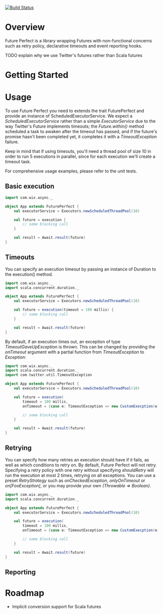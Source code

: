 [![Build Status](https://travis-ci.org/wix/future-perfect.png)](https://travis-ci.org/wix/future-perfect)

Overview
========

Future Perfect is a library wrapping Futures with non-functional concerns such as retry policy, declarative timeouts and event reporting hooks.

TODO explain why we use Twitter's futures rather than Scala futures

Getting Started
===============

Usage
=====
To use Future Perfect you need to extends the trait FuturePerfect and provide an instance of ScheduledExecutorService.
We expect a *ScheduledExecutorService* rather than a simple *ExecutorService* due to the way Twitter's Future implements timeouts;
the *Future.within()* method scheduled a task to awaken after the timeout has passed, and if the future's promise hasn't been
completed yet, it completes it with a *TimeoutException* failure.

Keep in mind that if using timeouts, you'll need a thread pool of size 10 in order to run 5 executions in parallel, since
for each execution we'll create a timeout task.

For comprehensive usage examples, please refer to the unit tests.

Basic execution
---------------
```scala
import com.wix.async._

object App extends FuturePerfect {
    val executorService = Executors.newScheduledThreadPool(10)

    val future = execution {
        // some blocking call
    }

    val result = Await.result(future)
}
```

Timeouts
--------
You can specify an execution timeout by passing an instance of Duration to the execution() method.

```scala
import com.wix.async._
import scala.concurrent.duration._

object App extends FuturePerfect {
    val executorService = Executors.newScheduledThreadPool(10)

    val future = execution(timeout = 100 millis) {
        // some blocking call
    }

    val result = Await.result(future)
}
```

By default, if an execution times out, an exception of type *TimeoutGaveUpException* is thrown. This can be changed by
providing the *onTimeout* argument with a partial function from *TimeoutException* to *Exception*:

```scala
import com.wix.async._
import scala.concurrent.duration._
import com.twitter.util.TimeoutException

object App extends FuturePerfect {
    val executorService = Executors.newScheduledThreadPool(10)

    val future = execution(
        timeout = 100 millis,
        onTimeout = {case e: TimeoutException => new CustomExecption(e)}) {

        // some blocking call
    }

    val result = Await.result(future)
}
```

Retrying
--------

You can specify how many retries an execution should have if it fails, as well as which conditions to retry on. By default,
Future Perfect will not retry. Specifying a retry policy with one retry without specifying *shouldRetry* will run the execution
at most 2 times, retrying on all exceptions. You can use a preset *RetryStrategy* such as *onCheckedException*, *onlyOnTimeout*
or *on[FooException]*, or you may provide your own *(Throwable => Boolean)*.

```scala
import com.wix.async._
import scala.concurrent.duration._

object App extends FuturePerfect {
    val executorService = Executors.newScheduledThreadPool(10)

    val future = execution(
        timeout = 100 millis,
        onTimeout = {case e: TimeoutException => new CustomExecption(e)}) {

        // some blocking call
    }

    val result = Await.result(future)
}
```

Reporting
---------


Roadmap
=======
 * Implicit conversion support for Scala futures
